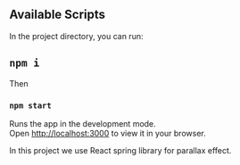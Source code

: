 

## Available Scripts

In the project directory, you can run:
## `npm i`

Then
### `npm start`

Runs the app in the development mode.\
Open [http://localhost:3000](http://localhost:3000) to view it in your browser.

In this project we use React spring library for parallax effect.
 